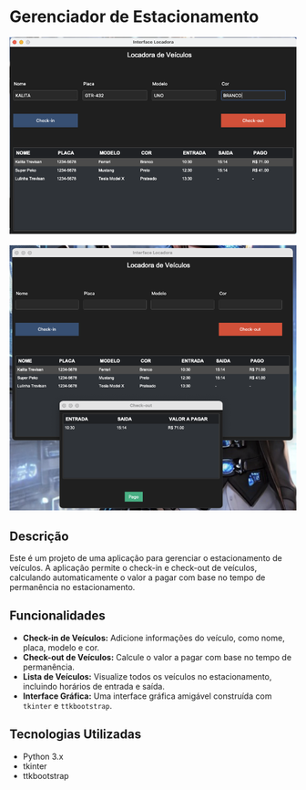 # Gerenciador de Estacionamento
<div align="center">
  <img src="assets/screen-1.png" width="600">
</div>
<br>
<div align="center">
  <img src="assets/screen-2.png" width="600">
</div>

## Descrição

Este é um projeto de uma aplicação para gerenciar o estacionamento de veículos. A aplicação permite o check-in e check-out de veículos, calculando automaticamente o valor a pagar com base no tempo de permanência no estacionamento.

## Funcionalidades

- **Check-in de Veículos:** Adicione informações do veículo, como nome, placa, modelo e cor.
- **Check-out de Veículos:** Calcule o valor a pagar com base no tempo de permanência.
- **Lista de Veículos:** Visualize todos os veículos no estacionamento, incluindo horários de entrada e saída.
- **Interface Gráfica:** Uma interface gráfica amigável construída com `tkinter` e `ttkbootstrap`.

## Tecnologias Utilizadas

- Python 3.x
- tkinter
- ttkbootstrap